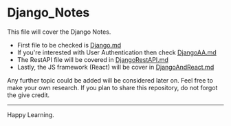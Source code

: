 # Django_Notes
This file will cover the Django Notes.<br>
* First file to be checked is [Django.md](/Django.md)
* If you're interested with User Authentication then check [DjangoAA.md](/DjangoAA.md)
* The RestAPI file will be covered in [DjangoRestAPI.md](/DjangoRestAPI.md)
* Lastly, the JS framework (React) will be cover in [DjangoAndReact.md](/DjangoAndReact.md)

Any further topic could be added will be considered later on. Feel free to make your own research. If you plan to share this repository, do not forgot the give credit.
<hr>

Happy Learning.